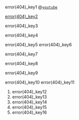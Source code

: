 error(404)_key1
@[`youtube`](ImEQFprFKWA)

[error(404)_key2](http://alistapart.com/article/amoreuseful404)


error(404)_key3


error(404)_key4



error(404)_key5
error(404)_key6


error(404)_key7


error(404)_key8


error(404)_key9


error(404)_key10
error(404)_key11
1. error(404)_key12
2. error(404)_key13
3. error(404)_key14
4. error(404)_key15
5. error(404)_key16
